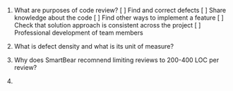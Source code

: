 1. What are purposes of code review?
   [ ] Find and correct defects
   [ ] Share knowledge about the code
   [ ] Find other ways to implement a feature
   [ ] Check that solution approach is consistent across the project
   [ ] Professional development of team members

1. What is defect density and what is its unit of measure?

2. Why does SmartBear recomnend limiting reviews to 200-400 LOC per review?

3. 
